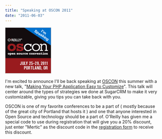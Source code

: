 ```yaml
---
title: "Speaking at OSCON 2011"
date: "2011-06-03"
---
```


[![OSCON 2011](/images/oscon2011_speaking_150x150.gif)](http://www.oscon.com)

I'm excited to announce I'll be back speaking at [OSCON](http://www.oscon.com/) this summer with a new talk, "[Making Your PHP Application Easy to Customize](http://www.oscon.com/oscon2011/public/schedule/detail/17936)". This talk will center around the types of strategies we done at SugarCRM to make it very customizable, giving you tips you can take back with you.

OSCON is one of my favorite conferences to be a part of ( mostly because of the great city of Portland that hosts it ) and one that anyone interested in Open Source and technology should be a part of. O'Reilly has given me a special code to use during registration that will give you a 20% discount, just enter "Mertic" as the discount code in the [registration form](https://en.oreilly.com/oscon2011/public/register) to receive this discount.
